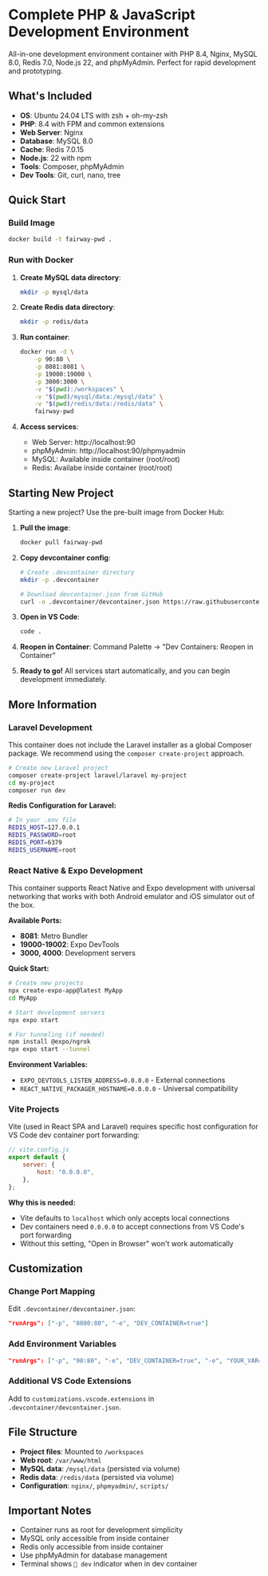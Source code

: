 # Complete PHP & JavaScript Development Environment

All-in-one development environment container with PHP 8.4, Nginx, MySQL 8.0, Redis 7.0, Node.js 22, and phpMyAdmin. Perfect for rapid development and prototyping.

## What's Included

-   **OS**: Ubuntu 24.04 LTS with zsh + oh-my-zsh
-   **PHP**: 8.4 with FPM and common extensions
-   **Web Server**: Nginx
-   **Database**: MySQL 8.0
-   **Cache**: Redis 7.0.15
-   **Node.js**: 22 with npm
-   **Tools**: Composer, phpMyAdmin
-   **Dev Tools**: Git, curl, nano, tree

## Quick Start

### Build Image

```bash
docker build -t fairway-pwd .
```

### Run with Docker

1. **Create MySQL data directory**:
    ```bash
    mkdir -p mysql/data 
    ```
2. **Create Redis data directory**:
    ```bash
    mkdir -p redis/data 
    ```
3. **Run container**:
    ```bash
    docker run -d \
        -p 90:80 \
        -p 8081:8081 \
        -p 19000:19000 \
        -p 3000:3000 \
        -v "$(pwd):/workspaces" \
        -v "$(pwd)/mysql/data:/mysql/data" \
        -v "$(pwd)/redis/data:/redis/data" \
        fairway-pwd
    ```

4. **Access services**:
    - Web Server: http://localhost:90
    - phpMyAdmin: http://localhost:90/phpmyadmin
    - MySQL: Available inside container (root/root)
    - Redis: Availabe inside container (root/root)

## Starting New Project

Starting a new project? Use the pre-built image from Docker Hub:

1. **Pull the image**:
   ```bash
   docker pull fairway-pwd
   ```

2. **Copy devcontainer config**:
   ```bash
   # Create .devcontainer directory
   mkdir -p .devcontainer
   
   # Download devcontainer.json from GitHub
   curl -o .devcontainer/devcontainer.json https://raw.githubusercontent.com/eimg/fairway-dev-container/main/.devcontainer/devcontainer.json
   ```

3. **Open in VS Code**:
   ```bash
   code .
   ```

4. **Reopen in Container**: Command Palette → "Dev Containers: Reopen in Container"

5. **Ready to go!** All services start automatically, and you can begin development immediately.

## More Information

### Laravel Development

This container does not include the Laravel installer as a global Composer package. We recommend using the `composer create-project` approach.

```bash
# Create new Laravel project
composer create-project laravel/laravel my-project
cd my-project
composer run dev
```

**Redis Configuration for Laravel:**
```bash
# In your .env file
REDIS_HOST=127.0.0.1
REDIS_PASSWORD=root
REDIS_PORT=6379
REDIS_USERNAME=root
```

### React Native & Expo Development

This container supports React Native and Expo development with universal networking that works with both Android emulator and iOS simulator out of the box.

**Available Ports:**
- **8081**: Metro Bundler
- **19000-19002**: Expo DevTools
- **3000, 4000**: Development servers

**Quick Start:**
```bash
# Create new projects
npx create-expo-app@latest MyApp
cd MyApp

# Start development servers
npx expo start

# For tunneling (if needed)
npm install @expo/ngrok
npx expo start --tunnel
```

**Environment Variables:**
- `EXPO_DEVTOOLS_LISTEN_ADDRESS=0.0.0.0` - External connections
- `REACT_NATIVE_PACKAGER_HOSTNAME=0.0.0.0` - Universal compatibility


### Vite Projects
Vite (used in React SPA and Laravel) requires specific host configuration for VS Code dev container port forwarding:

```javascript
// vite.config.js
export default {
    server: {
        host: "0.0.0.0",
    },
};
```

**Why this is needed:**
- Vite defaults to `localhost` which only accepts local connections
- Dev containers need `0.0.0.0` to accept connections from VS Code's port forwarding
- Without this setting, "Open in Browser" won't work automatically

## Customization

### Change Port Mapping

Edit `.devcontainer/devcontainer.json`:
```json
"runArgs": ["-p", "8080:80", "-e", "DEV_CONTAINER=true"]
```

### Add Environment Variables

```json
"runArgs": ["-p", "90:80", "-e", "DEV_CONTAINER=true", "-e", "YOUR_VAR=value"]
```

### Additional VS Code Extensions

Add to `customizations.vscode.extensions` in `.devcontainer/devcontainer.json`.

## File Structure

-   **Project files**: Mounted to `/workspaces`
-   **Web root**: `/var/www/html`
-   **MySQL data**: `/mysql/data` (persisted via volume)
-   **Redis data**: `/redis/data` (persisted via volume)
-   **Configuration**: `nginx/`, `phpmyadmin/`, `scripts/`

## Important Notes

-   Container runs as root for development simplicity
-   MySQL only accessible from inside container
-   Redis only accessible from inside container
-   Use phpMyAdmin for database management
-   Terminal shows `🐳 dev` indicator when in dev container